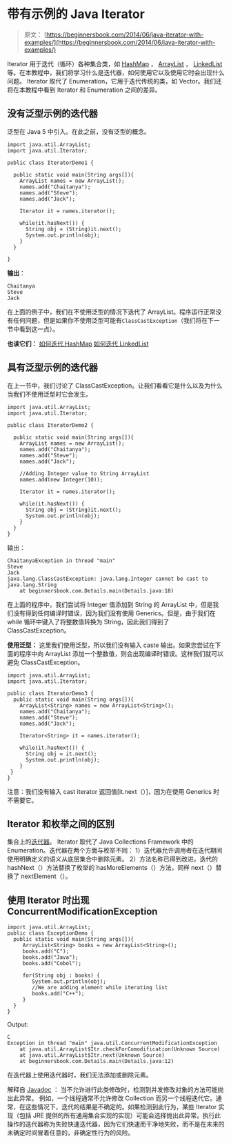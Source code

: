 # 带有示例的 Java Iterator

> 原文： [https://beginnersbook.com/2014/06/java-iterator-with-examples/](https://beginnersbook.com/2014/06/java-iterator-with-examples/)

Iterator 用于迭代（循环）各种集合类，如 [HashMap](https://beginnersbook.com/2013/12/hashmap-in-java-with-example/ "HashMap in Java with Example") ， [ArrayList](https://beginnersbook.com/2013/12/java-arraylist/ "ArrayList in java with example programs – Collections Framework") ， [LinkedList](https://beginnersbook.com/2013/12/linkedlist-in-java-with-example/ "LinkedList in Java with Example") 等。在本教程中，我们将学习什么是迭代器，如何使用它以及使用它时会出现什么问题。 Iterator 取代了 Enumeration，它用于迭代传统的类，如 Vector。我们还将在本教程中看到 Iterator 和 Enumeration 之间的差异。

## 没有泛型示例的迭代器

泛型在 Java 5 中引入。在此之前，没有泛型的概念。

```
import java.util.ArrayList;
import java.util.Iterator;

public class IteratorDemo1 {

  public static void main(String args[]){
    ArrayList names = new ArrayList();
    names.add("Chaitanya");
    names.add("Steve");
    names.add("Jack");

    Iterator it = names.iterator();

    while(it.hasNext()) {
      String obj = (String)it.next();
      System.out.println(obj);
    }
  }

}
```

**输出**：

```
Chaitanya
Steve
Jack
```

在上面的例子中，我们在不使用泛型的情况下迭代了 ArrayList。程序运行正常没有任何问题，但是如果你不使用泛型可能有`ClassCastException`（我们将在下一节中看到这一点）。

**也读它们：**
[如何迭代 HashMap](https://beginnersbook.com/2013/12/how-to-loop-hashmap-in-java/ "How to loop HashMap in java")
[如何迭代 LinkedList](https://beginnersbook.com/2013/12/how-to-loop-linkedlist-in-java/ "How to loop LinkedList in Java")

## 具有泛型示例的迭代器

在上一节中，我们讨论了 ClassCastException。让我们看看它是什么以及为什么当我们不使用泛型时它会发生。

```
import java.util.ArrayList;
import java.util.Iterator;

public class IteratorDemo2 {

  public static void main(String args[]){
    ArrayList names = new ArrayList();
    names.add("Chaitanya");
    names.add("Steve");
    names.add("Jack");

    //Adding Integer value to String ArrayList
    names.add(new Integer(10));

    Iterator it = names.iterator();

    while(it.hasNext()) {
      String obj = (String)it.next();
      System.out.println(obj);
    }
  }
}
```

输出：

```
ChaitanyaException in thread "main" 
Steve
Jack
java.lang.ClassCastException: java.lang.Integer cannot be cast to java.lang.String
	at beginnersbook.com.Details.main(Details.java:18)
```

在上面的程序中，我们尝试将 Integer 值添加到 String 的 ArrayList 中，但是我们没有得到任何编译时错误，因为我们没有使用 Generics。但是，由于我们在 while 循环中键入了将整数值转换为 String，因此我们得到了 ClassCastException。

**使用泛型：**
这里我们使用泛型，所以我们没有输入 caste 输出。如果您尝试在下面的程序中向 ArrayList 添加一个整数值，则会出现编译时错误。这样我们就可以避免 ClassCastException。

```
import java.util.ArrayList;
import java.util.Iterator;

public class IteratorDemo3 {
  public static void main(String args[]){
    ArrayList<String> names = new ArrayList<String>();
    names.add("Chaitanya");
    names.add("Steve");
    names.add("Jack");

    Iterator<String> it = names.iterator();

    while(it.hasNext()) {
      String obj = it.next();
      System.out.println(obj);
    }
 }
}
```

注意：我们没有输入 cast iterator 返回值[it.next（）]，因为在使用 Generics 时不需要它。

## Iterator 和枚举之间的区别

集合上的[迭代器](https://docs.oracle.com/javase/6/docs/api/java/util/Iterator.html)。 Iterator 取代了 Java Collections Framework 中的 Enumeration。迭代器在两个方面与枚举不同：
1）迭代器允许调用者在迭代期间使用明确定义的语义从底层集合中删除元素。
2）方法名称已得到改进。迭代的 hashNext（）方法替换了枚举的 hasMoreElements（）方法，同样 next（）替换了 nextElement（）。

## 使用 Iterator 时出现 ConcurrentModificationException

```
import java.util.ArrayList;
public class ExceptionDemo {
  public static void main(String args[]){
     ArrayList<String> books = new ArrayList<String>();
     books.add("C");
     books.add("Java");
     books.add("Cobol");

     for(String obj : books) {
        System.out.println(obj); 
        //We are adding element while iterating list
        books.add("C++");
     }
  }
}
```

Output:

```
C
Exception in thread "main" java.util.ConcurrentModificationException
	at java.util.ArrayList$Itr.checkForComodification(Unknown Source)
	at java.util.ArrayList$Itr.next(Unknown Source)
	at beginnersbook.com.Details.main(Details.java:12)
```

在迭代器上使用迭代器时，我们无法添加或删除元素。

解释自 [Javadoc](https://docs.oracle.com/javase/6/docs/api/java/util/ConcurrentModificationException.html) ：
当不允许进行此类修改时，检测到并发修改对象的方法可能抛出此异常。
例如，一个线程通常不允许修改 Collection 而另一个线程迭代它。通常，在这些情况下，迭代的结果是不确定的。如果检测到此行为，某些 Iterator 实现（包括 JRE 提供的所有通用集合实现的实现）可能会选择抛出此异常。执行此操作的迭代器称为失败快速迭代器，因为它们快速而干净地失败，而不是在未来的未确定时间冒着任意的，非确定性行为的风险。